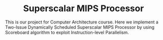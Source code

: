 <h1 style="text-align: center;">Superscalar MIPS Processor</h1>

This is our project for Computer Architecture course. Here we implement a Two-Issue Dynamically Scheduled Superscalar MIPS Processor by using Scoreboard algorithm to exploit Instruction-level Parallelism.
